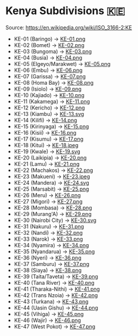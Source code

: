 # Kenya Subdivisions 🇰🇪

Source: https://en.wikipedia.org/wiki/ISO_3166-2:KE

* KE-01 (Baringo) -> [KE-01.png](https://github.com/amckenna41/iso3166-flag-icons/blob/main/iso3166-2-icons/KE/KE-01.png)
* KE-02 (Bomet) -> [KE-02.png](https://github.com/amckenna41/iso3166-flag-icons/blob/main/iso3166-2-icons/KE/KE-02.png)
* KE-03 (Bungoma) -> [KE-03.png](https://github.com/amckenna41/iso3166-flag-icons/blob/main/iso3166-2-icons/KE/KE-03.png)
* KE-04 (Busia) -> [KE-04.png](https://github.com/amckenna41/iso3166-flag-icons/blob/main/iso3166-2-icons/KE/KE-04.png)
* KE-05 (Elgeyo/Marakwet) -> [KE-05.png](https://github.com/amckenna41/iso3166-flag-icons/blob/main/iso3166-2-icons/KE/KE-05.png)
* KE-06 (Embu) -> [KE-06.png](https://github.com/amckenna41/iso3166-flag-icons/blob/main/iso3166-2-icons/KE/KE-06.png)
* KE-07 (Garissa) -> [KE-07.png](https://github.com/amckenna41/iso3166-flag-icons/blob/main/iso3166-2-icons/KE/KE-07.png)
* KE-08 (Homa Bay) -> [KE-08.png](https://github.com/amckenna41/iso3166-flag-icons/blob/main/iso3166-2-icons/KE/KE-08.png)
* KE-09 (Isiolo) -> [KE-09.png](https://github.com/amckenna41/iso3166-flag-icons/blob/main/iso3166-2-icons/KE/KE-09.png)
* KE-10 (Kajiado) -> [KE-10.png](https://github.com/amckenna41/iso3166-flag-icons/blob/main/iso3166-2-icons/KE/KE-10.png)
* KE-11 (Kakamega) -> [KE-11.png](https://github.com/amckenna41/iso3166-flag-icons/blob/main/iso3166-2-icons/KE/KE-11.png)
* KE-12 (Kericho) -> [KE-12.png](https://github.com/amckenna41/iso3166-flag-icons/blob/main/iso3166-2-icons/KE/KE-12.png)
* KE-13 (Kiambu) -> [KE-13.svg](https://github.com/amckenna41/iso3166-flag-icons/blob/main/iso3166-2-icons/KE/KE-13.svg)
* KE-14 (Kilifi) -> [KE-14.png](https://github.com/amckenna41/iso3166-flag-icons/blob/main/iso3166-2-icons/KE/KE-14.png)
* KE-15 (Kirinyaga) -> [KE-15.png](https://github.com/amckenna41/iso3166-flag-icons/blob/main/iso3166-2-icons/KE/KE-15.png)
* KE-16 (Kisii) -> [KE-16.png](https://github.com/amckenna41/iso3166-flag-icons/blob/main/iso3166-2-icons/KE/KE-16.png)
* KE-17 (Kisumu) -> [KE-17.png](https://github.com/amckenna41/iso3166-flag-icons/blob/main/iso3166-2-icons/KE/KE-17.png)
* KE-18 (Kitui) -> [KE-18.jpeg](https://github.com/amckenna41/iso3166-flag-icons/blob/main/iso3166-2-icons/KE/KE-18.jpeg)
* KE-19 (Kwale) -> [KE-19.svg](https://github.com/amckenna41/iso3166-flag-icons/blob/main/iso3166-2-icons/KE/KE-19.svg)
* KE-20 (Laikipia) -> [KE-20.png](https://github.com/amckenna41/iso3166-flag-icons/blob/main/iso3166-2-icons/KE/KE-20.png)
* KE-21 (Lamu) -> [KE-21.png](https://github.com/amckenna41/iso3166-flag-icons/blob/main/iso3166-2-icons/KE/KE-21.png)
* KE-22 (Machakos) -> [KE-22.png](https://github.com/amckenna41/iso3166-flag-icons/blob/main/iso3166-2-icons/KE/KE-22.png)
* KE-23 (Makueni) -> [KE-23.jpeg](https://github.com/amckenna41/iso3166-flag-icons/blob/main/iso3166-2-icons/KE/KE-23.jpeg)
* KE-24 (Mandera) -> [KE-24.svg](https://github.com/amckenna41/iso3166-flag-icons/blob/main/iso3166-2-icons/KE/KE-24.svg)
* KE-25 (Marsabit) -> [KE-25.png](https://github.com/amckenna41/iso3166-flag-icons/blob/main/iso3166-2-icons/KE/KE-25.png)
* KE-26 (Meru) -> [KE-26.png](https://github.com/amckenna41/iso3166-flag-icons/blob/main/iso3166-2-icons/KE/KE-26.png)
* KE-27 (Migori) -> [KE-27.png](https://github.com/amckenna41/iso3166-flag-icons/blob/main/iso3166-2-icons/KE/KE-27.png)
* KE-28 (Mombasa) -> [KE-28.png](https://github.com/amckenna41/iso3166-flag-icons/blob/main/iso3166-2-icons/KE/KE-28.png)
* KE-29 (Murang'A) -> [KE-29.png](https://github.com/amckenna41/iso3166-flag-icons/blob/main/iso3166-2-icons/KE/KE-29.png)
* KE-30 (Nairobi City) -> [KE-30.svg](https://github.com/amckenna41/iso3166-flag-icons/blob/main/iso3166-2-icons/KE/KE-30.svg)
* KE-31 (Nakuru) -> [KE-31.png](https://github.com/amckenna41/iso3166-flag-icons/blob/main/iso3166-2-icons/KE/KE-31.png)
* KE-32 (Nandi) -> [KE-32.png](https://github.com/amckenna41/iso3166-flag-icons/blob/main/iso3166-2-icons/KE/KE-32.png)
* KE-33 (Narok) -> [KE-33.png](https://github.com/amckenna41/iso3166-flag-icons/blob/main/iso3166-2-icons/KE/KE-33.png)
* KE-34 (Nyamira) -> [KE-34.png](https://github.com/amckenna41/iso3166-flag-icons/blob/main/iso3166-2-icons/KE/KE-34.png)
* KE-35 (Nyandarua) -> [KE-35.png](https://github.com/amckenna41/iso3166-flag-icons/blob/main/iso3166-2-icons/KE/KE-35.png)
* KE-36 (Nyeri) -> [KE-36.png](https://github.com/amckenna41/iso3166-flag-icons/blob/main/iso3166-2-icons/KE/KE-36.png)
* KE-37 (Samburu) -> [KE-37.png](https://github.com/amckenna41/iso3166-flag-icons/blob/main/iso3166-2-icons/KE/KE-37.png)
* KE-38 (Siaya) -> [KE-38.png](https://github.com/amckenna41/iso3166-flag-icons/blob/main/iso3166-2-icons/KE/KE-38.png)
* KE-39 (Taita/Taveta) -> [KE-39.png](https://github.com/amckenna41/iso3166-flag-icons/blob/main/iso3166-2-icons/KE/KE-39.png)
* KE-40 (Tana River) -> [KE-40.png](https://github.com/amckenna41/iso3166-flag-icons/blob/main/iso3166-2-icons/KE/KE-40.png)
* KE-41 (Tharaka-Nithi) -> [KE-41.png](https://github.com/amckenna41/iso3166-flag-icons/blob/main/iso3166-2-icons/KE/KE-41.png)
* KE-42 (Trans Nzoia) -> [KE-42.png](https://github.com/amckenna41/iso3166-flag-icons/blob/main/iso3166-2-icons/KE/KE-42.png)
* KE-43 (Turkana) -> [KE-43.png](https://github.com/amckenna41/iso3166-flag-icons/blob/main/iso3166-2-icons/KE/KE-43.png)
* KE-44 (Uasin Gishu) -> [KE-44.png](https://github.com/amckenna41/iso3166-flag-icons/blob/main/iso3166-2-icons/KE/KE-44.png)
* KE-45 (Vihiga) -> [KE-45.png](https://github.com/amckenna41/iso3166-flag-icons/blob/main/iso3166-2-icons/KE/KE-45.png)
* KE-46 (Wajir) -> [KE-46.png](https://github.com/amckenna41/iso3166-flag-icons/blob/main/iso3166-2-icons/KE/KE-46.png)
* KE-47 (West Pokot) -> [KE-47.png](https://github.com/amckenna41/iso3166-flag-icons/blob/main/iso3166-2-icons/KE/KE-47.png)
